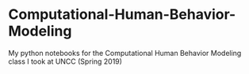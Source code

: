 # Computational-Human-Behavior-Modeling
My python notebooks for the Computational Human Behavior Modeling class I took at UNCC (Spring 2019)
